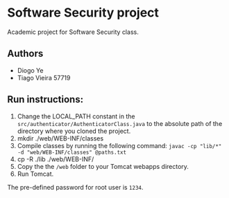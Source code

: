 # Software Security project
Academic project for Software Security class.
## Authors
* Diogo Ye
* Tiago Vieira 57719

## Run instructions:
1. Change the LOCAL_PATH constant in the `src/authenticator/AuthenticatorClass.java` to the absolute path of the directory where you cloned the project.
2. mkdir ./web/WEB-INF/classes
3. Compile classes by running the following command:
```javac -cp "lib/*" -d "web/WEB-INF/classes" @paths.txt```
4. cp -R ./lib ./web/WEB-INF/
5. Copy the the `/web` folder to your Tomcat webapps directory.
6. Run Tomcat.

The pre-defined password for root user is `1234`.
